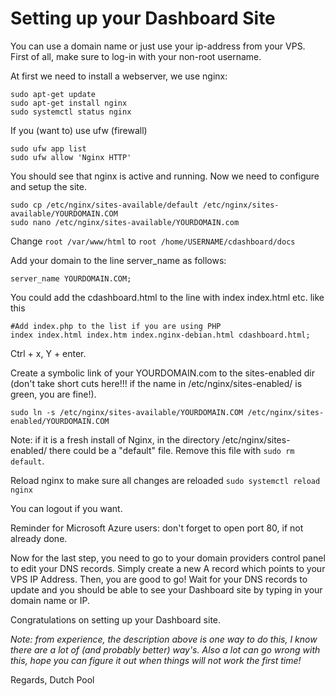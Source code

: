 # Setting up your Dashboard Site

You can use a domain name or just use your ip-address from your VPS.
First of all, make sure to log-in with your non-root username.

At first we need to install a webserver, we use nginx:

```
sudo apt-get update
sudo apt-get install nginx
sudo systemctl status nginx
```
If you (want to) use ufw (firewall)
```
sudo ufw app list
sudo ufw allow 'Nginx HTTP'
```

You should see that nginx is active and running. Now we need to configure and setup the site.

```
sudo cp /etc/nginx/sites-available/default /etc/nginx/sites-available/YOURDOMAIN.COM
sudo nano /etc/nginx/sites-available/YOURDOMAIN.com
```

Change ```root /var/www/html``` to ```root /home/USERNAME/cdashboard/docs```
 
Add your domain to the line server_name as follows: 

```server_name YOURDOMAIN.COM;```

You could add the cdashboard.html to the line with index index.html etc. like this

```
#Add index.php to the list if you are using PHP
index index.html index.htm index.nginx-debian.html cdashboard.html;
```

Ctrl + x, Y + enter.

Create a symbolic link of your YOURDOMAIN.com to the sites-enabled dir (don't take short cuts here!!! if the name in /etc/nginx/sites-enabled/ is green, you are fine!).

```
sudo ln -s /etc/nginx/sites-available/YOURDOMAIN.COM /etc/nginx/sites-enabled/YOURDOMAIN.COM
```
Note: if it is a fresh install of Nginx, in the directory /etc/nginx/sites-enabled/ there could be a "default" file.
Remove this file with ```sudo rm default```.

Reload nginx to make sure all changes are reloaded
```sudo systemctl reload nginx```

You can logout if you want.

Reminder for Microsoft Azure users: don't forget to open port 80, if not already done.

Now for the last step, you need to go to your domain providers control panel to edit your DNS records. 
Simply create a new A record which points to your VPS IP Address. Then, you are good to go! 
Wait for your DNS records to update and you should be able to see your Dashboard site by typing in your domain name or IP.

Congratulations on setting up your Dashboard site.

_Note: from experience, the description above is one way to do this, I know there are a lot of 
(and probably better) way's. Also a lot can go wrong with this, hope you can figure it out when things will not work 
the first time!_

Regards, Dutch Pool